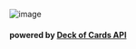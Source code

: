 ![image](https://github.com/user-attachments/assets/6cccdb53-aa3e-42e1-b64d-07c3e62f07be)
<h4>powered by <a href="https://deckofcardsapi.com/">Deck of Cards API</a></h4>



